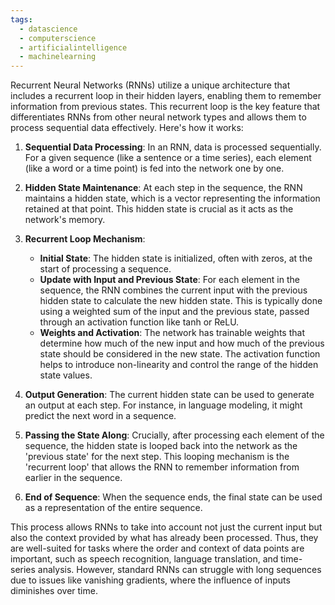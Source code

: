 ```yaml
---
tags:
  - datascience
  - computerscience
  - artificialintelligence
  - machinelearning
---
```

Recurrent Neural Networks (RNNs) utilize a unique architecture that includes a recurrent loop in their hidden layers, enabling them to remember information from previous states. This recurrent loop is the key feature that differentiates RNNs from other neural network types and allows them to process sequential data effectively. Here's how it works:

1. **Sequential Data Processing**: In an RNN, data is processed sequentially. For a given sequence (like a sentence or a time series), each element (like a word or a time point) is fed into the network one by one.

2. **Hidden State Maintenance**: At each step in the sequence, the RNN maintains a hidden state, which is a vector representing the information retained at that point. This hidden state is crucial as it acts as the network's memory.

3. **Recurrent Loop Mechanism**:
    - **Initial State**: The hidden state is initialized, often with zeros, at the start of processing a sequence.
    - **Update with Input and Previous State**: For each element in the sequence, the RNN combines the current input with the previous hidden state to calculate the new hidden state. This is typically done using a weighted sum of the input and the previous state, passed through an activation function like tanh or ReLU.
    - **Weights and Activation**: The network has trainable weights that determine how much of the new input and how much of the previous state should be considered in the new state. The activation function helps to introduce non-linearity and control the range of the hidden state values.

4. **Output Generation**: The current hidden state can be used to generate an output at each step. For instance, in language modeling, it might predict the next word in a sequence.

5. **Passing the State Along**: Crucially, after processing each element of the sequence, the hidden state is looped back into the network as the 'previous state' for the next step. This looping mechanism is the 'recurrent loop' that allows the RNN to remember information from earlier in the sequence.

6. **End of Sequence**: When the sequence ends, the final state can be used as a representation of the entire sequence.

This process allows RNNs to take into account not just the current input but also the context provided by what has already been processed. Thus, they are well-suited for tasks where the order and context of data points are important, such as speech recognition, language translation, and time-series analysis. However, standard RNNs can struggle with long sequences due to issues like vanishing gradients, where the influence of inputs diminishes over time.